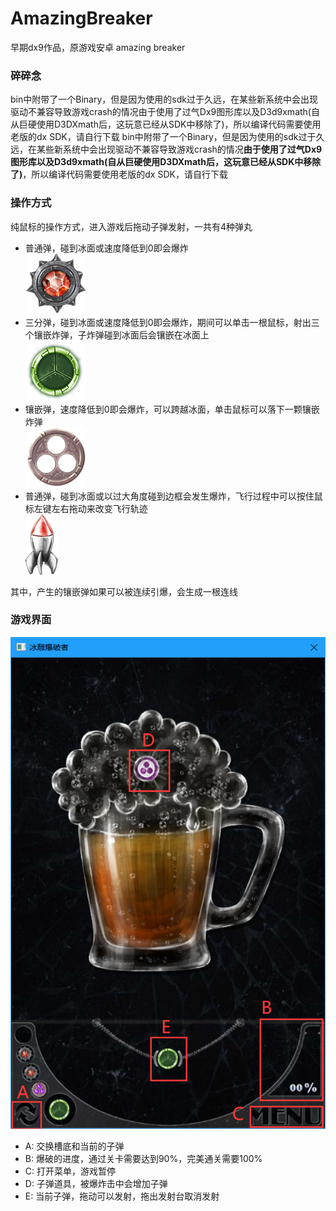 # AmazingBreaker
早期dx9作品，原游戏安卓 amazing breaker

### 碎碎念

bin中附带了一个Binary，但是因为使用的sdk过于久远，在某些新系统中会出现驱动不兼容导致游戏crash的情况由于使用了过气Dx9图形库以及D3d9xmath(自从巨硬使用D3DXmath后，这玩意已经从SDK中移除了)，所以编译代码需要使用老版的dx SDK，请自行下载
bin中附带了一个Binary，但是因为使用的sdk过于久远，在某些新系统中会出现驱动不兼容导致游戏crash的情况**由于使用了过气Dx9图形库以及D3d9xmath(自从巨硬使用D3DXmath后，这玩意已经从SDK中移除了)**，所以编译代码需要使用老版的dx SDK，请自行下载

### 操作方式

纯鼠标的操作方式，进入游戏后拖动子弹发射，一共有4种弹丸
- 普通弹，碰到冰面或速度降低到0即会爆炸</br>
![普通弹](./bin/picture/bomb/CrystalBomb2.png)
- 三分弹，碰到冰面或速度降低到0即会爆炸，期间可以单击一根鼠标，射出三个镶嵌炸弹，子炸弹碰到冰面后会镶嵌在冰面上</br>
![三分弹](./bin/picture/bomb/triple_green.png)
- 镶嵌弹，速度降低到0即会爆炸，可以跨越冰面，单击鼠标可以落下一颗镶嵌炸弹</br>
![镶嵌弹](./bin/picture/bomb/Bombomet1.png)
- 普通弹，碰到冰面或以过大角度碰到边框会发生爆炸，飞行过程中可以按住鼠标左键左右拖动来改变飞行轨迹</br>
![火箭弹](./bin/picture/bomb/rocket.png)

其中，产生的镶嵌弹如果可以被连续引爆，会生成一根连线</br>

### 游戏界面

![游戏界面](./GitImg/GameScene.png)
- A:  交换槽底和当前的子弹 
- B: 爆破的进度，通过关卡需要达到90%，完美通关需要100% 
- C: 打开菜单，游戏暂停
- D: 子弹道具，被爆炸击中会增加子弹
- E: 当前子弹，拖动可以发射，拖出发射台取消发射 
